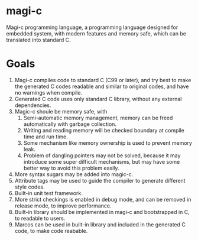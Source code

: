 magi-c
======
Magi-c programming language, a programming language designed for embedded system, with modern
features and memory safe, which can be translated into standard C.

Goals
=====

1. Magi-c compiles code to standard C (C99 or later), and try best to make the generated C codes
   readable and similar to original codes, and have no warnings when compile.
2. Generated C code uses only standard C library, without any external dependencies.
3. Magic-c shoule be memory safe, with
    1. Semi-automatic memory management, memory can be freed automatically with garbage collection.
    2. Writing and reading memory will be checked boundary at compile time and run time.
    3. Some mechanism like memory ownership is used to prevent memory leak.
    4. Problem of dangling pointers may not be solved, because it may introduce some super difficult
       mechanisms, but may have some better way to avoid this problem easily.
4. More syntax sugars may be added into magic-c.
5. Attribute tags may be used to guide the compiler to generate different style codes.
6. Built-in unit test framework.
7. More strict checkings is enabled in debug mode, and can be removed in release mode, to
   improve performance.
8. Built-in library should be implemented in magi-c and bootstrapped in C, to readable to users.
9. Marcos can be used in built-in library and included in the generated C code, to make code reabable.
